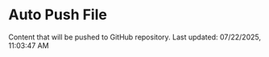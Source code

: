 # Auto Push File

Content that will be pushed to GitHub repository.
Last updated: 07/22/2025, 11:03:47 AM